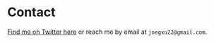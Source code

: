 # Contact

[Find me on Twitter here][twitter] or reach me by email at `joegxu22@gmail.com`.

[twitter]: https://twitter.com/joegxu22
